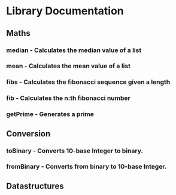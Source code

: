 # Library Documentation

## Maths
### median - Calculates the median value of a list
### mean - Calculates the mean value of a list
### fibs - Calculates the fibonacci sequence given a length
### fib - Calculates the n:th fibonacci number
### getPrime - Generates a prime

## Conversion
### toBinary - Converts 10-base Integer to binary.
### fromBinary - Converts from binary to 10-base Integer.

## Datastructures
